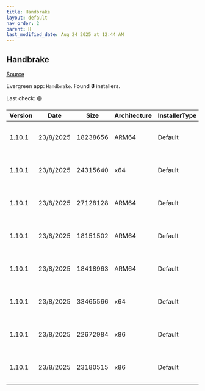 ```yaml
---
title: Handbrake
layout: default
nav_order: 2
parent: H
last_modified_date: Aug 24 2025 at 12:44 AM
---
```


## Handbrake

[Source](https://handbrake.fr/)

Evergreen app: `Handbrake`. Found **8** installers.

Last check: 🟢

| Version | Date      | Size     | Architecture | InstallerType | Type | URI                                                                                                                                                                                                        |
| ------- | --------- | -------- | ------------ | ------------- | ---- | ---------------------------------------------------------------------------------------------------------------------------------------------------------------------------------------------------------- |
| 1.10.1  | 23/8/2025 | 18238656 | ARM64        | Default       | exe  | [https://github.com/HandBrake/HandBrake/releases/download/1.10.1/HandBrake-1.10.1-arm64-Win_GUI.exe](https://github.com/HandBrake/HandBrake/releases/download/1.10.1/HandBrake-1.10.1-arm64-Win_GUI.exe)   |
| 1.10.1  | 23/8/2025 | 24315640 | x64          | Default       | exe  | [https://github.com/HandBrake/HandBrake/releases/download/1.10.1/HandBrake-1.10.1-x86_64-Win_GUI.exe](https://github.com/HandBrake/HandBrake/releases/download/1.10.1/HandBrake-1.10.1-x86_64-Win_GUI.exe) |
| 1.10.1  | 23/8/2025 | 27128128 | ARM64        | Default       | zip  | [https://github.com/HandBrake/HandBrake/releases/download/1.10.1/HandBrake-1.10.1-arm64-Win_GUI.zip](https://github.com/HandBrake/HandBrake/releases/download/1.10.1/HandBrake-1.10.1-arm64-Win_GUI.zip)   |
| 1.10.1  | 23/8/2025 | 18151502 | ARM64        | Default       | zip  | [https://github.com/HandBrake/HandBrake/releases/download/1.10.1/HandBrakeCLI-1.10.1-win-aarch64.zip](https://github.com/HandBrake/HandBrake/releases/download/1.10.1/HandBrakeCLI-1.10.1-win-aarch64.zip) |
| 1.10.1  | 23/8/2025 | 18418963 | ARM64        | Default       | zip  | [https://github.com/HandBrake/HandBrake/releases/download/1.10.1/LibHB-1.10.1-win-aarch64.zip](https://github.com/HandBrake/HandBrake/releases/download/1.10.1/LibHB-1.10.1-win-aarch64.zip)               |
| 1.10.1  | 23/8/2025 | 33465566 | x64          | Default       | zip  | [https://github.com/HandBrake/HandBrake/releases/download/1.10.1/HandBrake-1.10.1-x86_64-Win_GUI.zip](https://github.com/HandBrake/HandBrake/releases/download/1.10.1/HandBrake-1.10.1-x86_64-Win_GUI.zip) |
| 1.10.1  | 23/8/2025 | 22672984 | x86          | Default       | zip  | [https://github.com/HandBrake/HandBrake/releases/download/1.10.1/HandBrakeCLI-1.10.1-win-x86_64.zip](https://github.com/HandBrake/HandBrake/releases/download/1.10.1/HandBrakeCLI-1.10.1-win-x86_64.zip)   |
| 1.10.1  | 23/8/2025 | 23180515 | x86          | Default       | zip  | [https://github.com/HandBrake/HandBrake/releases/download/1.10.1/LibHB-1.10.1-win-x86_64.zip](https://github.com/HandBrake/HandBrake/releases/download/1.10.1/LibHB-1.10.1-win-x86_64.zip)                 |
